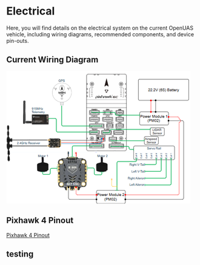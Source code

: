# Electrical

Here, you will find details on the electrical system on the current OpenUAS vehicle, including wiring diagrams, recommended components, and device pin-outs.


## Current Wiring Diagram
![Wiring Diagram](./PLUMA-Pinout.png)

## Pixhawk 4 Pinout
[Pixhawk 4 Pinout](/Pixhawk4-Pinouts.pdf)
## testing
